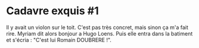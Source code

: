 # Cadavre exquis #1

Il y avait un violon sur le toit.
C'est pas très concret, mais sinon ça m'a fait rire.
Myriam dit alors bonjour a Hugo Loens.
Puis elle entra dans la batiment et s'écria : "C'est lui Romain DOUBRERE !".
